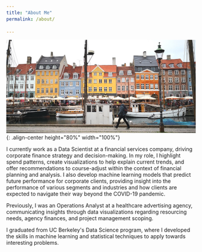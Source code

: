 ```yaml
---
title: "About Me"
permalink: /about/

---
```


![background_picture](/images/backgroundpic1.jpg){: .align-center height="80%" width="100%"}

I currently work as a Data Scientist at a financial services company, driving corporate finance strategy and decision-making. In my role, I highlight spend patterns, create visualizations to help explain current trends, and offer recommendations to course-adjust within the context of financial planning and analysis. I also develop machine learning models that predict future performance for corporate clients, providing insight into the performance of various segments and industries and how clients are expected to navigate their way beyond the COVID-19 pandemic.

Previously, I was an Operations Analyst at a healthcare advertising agency, communicating insights through data visualizations regarding resourcing needs, agency finances, and project management scoping.  

I graduated from UC Berkeley's Data Science program, where I developed the skills in machine learning and statistical techniques to apply towards interesting problems.
